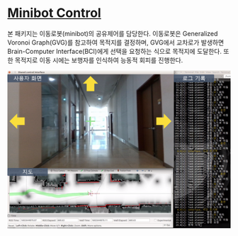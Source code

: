 # [Minibot Control](https://github.com/Taemin0707/minibot_control)
본 패키지는 이동로봇(minibot)의 공유제어를 담당한다. 이동로봇은 Generalized Voronoi Graph(GVG)를 참고하여 목적지를 결정하며, GVG에서 교차로가 발생하면 Brain-Computer Interface(BCI)에게 선택을 요청하는 식으로 목적지에 도달한다. 또한 목적지로 이동 시에는 보행자를 인식하여 능동적 회피를 진행한다.

![그림](https://github.com/Taemin0707/minibot_control/blob/main/images/demo.png)
